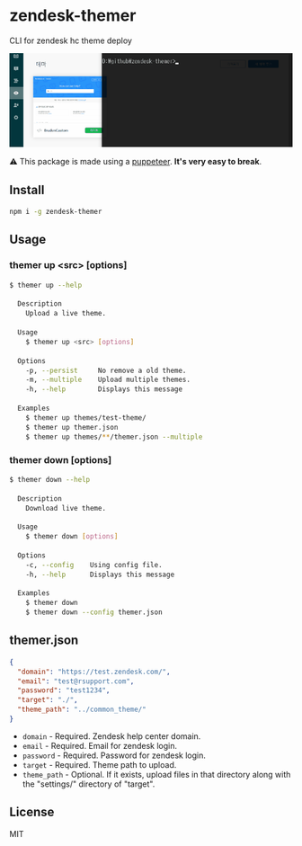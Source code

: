 # zendesk-themer
CLI for zendesk hc theme deploy

<p align="center">
    <img src="demo.gif" alt="demo">
</p>

⚠️ This package is made using a [puppeteer](https://github.com/GoogleChrome/puppeteer). **It's very easy to break**.

## Install
```sh
npm i -g zendesk-themer
```

## Usage
### themer up \<src> [options]
```sh
$ themer up --help

  Description
    Upload a live theme.

  Usage
    $ themer up <src> [options]

  Options
    -p, --persist     No remove a old theme.
    -m, --multiple    Upload multiple themes.
    -h, --help        Displays this message

  Examples
    $ themer up themes/test-theme/
    $ themer up themer.json
    $ themer up themes/**/themer.json --multiple
```

### themer down [options]
```sh
$ themer down --help

  Description
    Download live theme.

  Usage
    $ themer down [options]

  Options
    -c, --config    Using config file.
    -h, --help      Displays this message

  Examples
    $ themer down
    $ themer down --config themer.json
```

## themer.json
```json
{
  "domain": "https://test.zendesk.com/",
  "email": "test@rsupport.com",
  "password": "test1234",
  "target": "./",
  "theme_path": "../common_theme/"
}
```

- `domain` - Required. Zendesk help center domain.
- `email` - Required. Email for zendesk login.
- `password` - Required. Password for zendesk login.
- `target` - Required. Theme path to upload.
- `theme_path` - Optional. If it exists, upload files in that directory along with the "settings/" directory of "target".

## License
MIT
